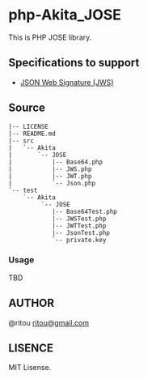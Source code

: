 # php-Akita_JOSE #

This is PHP JOSE library.  

## Specifications to support ##

* [JSON Web Signature (JWS)](https://datatracker.ietf.org/doc/draft-jones-json-web-signature/)

## Source ##

    |-- LICENSE
    |-- README.md
    |-- src
    |   `-- Akita
    |       `-- JOSE
    |           |-- Base64.php
    |           |-- JWS.php
    |           |-- JWT.php
    |           `-- Json.php
    `-- test
        `-- Akita
             `-- JOSE
                |-- Base64Test.php
                |-- JWSTest.php
                |-- JWTTest.php
                |-- JsonTest.php
                `-- private.key

### Usage ###

TBD

AUTHOR
------------------------------------------------------
@ritou ritou@gmail.com

LISENCE
------------------------------------------------------
MIT Lisense.
